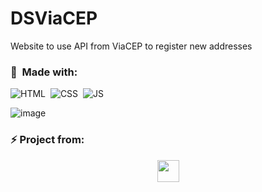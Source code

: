 # DSViaCEP
Website to use API from ViaCEP to register new addresses

### 🎨 &nbsp;Made with:
![HTML](https://img.shields.io/badge/-HTML-05122A?style=flat&logo=HTML5)&nbsp;
![CSS](https://img.shields.io/badge/-CSS-05122A?style=flat&logo=CSS3&logoColor=1572B6)&nbsp;
![JS](https://img.shields.io/badge/-JavaScript-05122A?style=flat&logo=javascript)&nbsp;

![image](https://user-images.githubusercontent.com/84870393/167277734-11a8353d-d085-4641-9fc1-eb4e14df052b.png)

### ⚡ Project from:

<div align="center">
  <a href="https://github.com/devsuperior" >
    <img height="35cm" src="https://devsuperior.com.br/_next/static/images/logo-white-10059e26f600604a7b5bd7782ed7550c.svg" />
  </ a>
</div>


